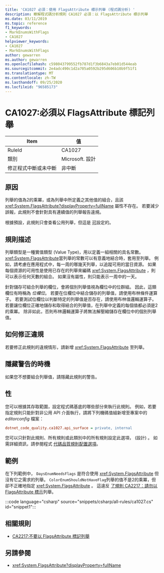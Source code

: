 ```yaml
---
title: 'CA1027 必須：使用 FlagsAttribute 標示列舉 (程式碼分析) '
description: 瞭解程式碼分析規則 CA1027 必須：以 FlagsAttribute 標示列舉
ms.date: 03/11/2019
ms.topic: reference
f1_keywords:
- MarkEnumsWithFlags
- CA1027
helpviewer_keywords:
- CA1027
- MarkEnumsWithFlags
author: gewarren
ms.author: gewarren
ms.openlocfilehash: c598043799552fb787d1f3b6843a7eb01d544eab
ms.sourcegitcommit: 2e4adc490c1d2a705a0592b295d606b10b9f51f1
ms.translationtype: MT
ms.contentlocale: zh-TW
ms.lasthandoff: 09/25/2020
ms.locfileid: "96585173"
---
```

# <a name="ca1027-mark-enums-with-flagsattribute"></a>CA1027:必須以 FlagsAttribute 標記列舉

| Item                                     | 值            |
|------------------------------------------|------------------|
| RuleId                                   | CA1027           |
| 類別                                 | Microsoft. 設計 |
| 修正程式中斷或未中斷 | 非中斷     |

## <a name="cause"></a>原因

列舉的值為2的乘冪，或為列舉中所定義之其他值的組合，且該 <xref:System.FlagsAttribute?displayProperty=fullName> 屬性不存在。 若要減少誤報，此規則不會針對具有連續值的列舉報告違規。

根據預設，此規則只會查看公用列舉，但這是 [可](#configurability)設定的。

## <a name="rule-description"></a>規則描述

列舉類型是一種實值類型 (Value Type)，用以定義一組相關的具名常數。 <xref:System.FlagsAttribute>當列舉的常數可以有意義地結合時，套用至列舉。 例如，請考慮在應用程式中，每一周的哪幾天列舉，以追蹤可用的當日資源。 如果每個資源的可用性是使用已存在的列舉來編碼 <xref:System.FlagsAttribute> ，則可以表示任何天數的組合。 如果沒有屬性，則只能表示一周中的一天。

針對儲存可組合列舉的欄位，會將個別列舉值視為欄位中的位群組。 因此，這類欄位有時稱為 *位欄位*。 若要在位欄位中結合儲存的列舉值，請使用布林條件運算子。 若要測試位欄位以判斷特定的列舉值是否存在，請使用布林值邏輯運算子。 若要讓位欄位正確地儲存和取得結合的列舉值，在列舉中定義的每個值都必須是2的乘冪。 除非如此，否則布林邏輯運算子將無法解壓縮儲存在欄位中的個別列舉值。

## <a name="how-to-fix-violations"></a>如何修正違規

若要修正此規則的違規情形，請新增 <xref:System.FlagsAttribute> 至列舉。

## <a name="when-to-suppress-warnings"></a>隱藏警告的時機

如果您不想要組合列舉值，請隱藏此規則的警告。

## <a name="configurability"></a>性

您可以根據其存取範圍，設定程式碼基底的哪些部分來執行此規則。 例如，若要指定規則只能針對非公用 API 介面執行，請將下列機碼值組新增至專案中的 *editorconfig* 檔案：

```ini
dotnet_code_quality.ca1027.api_surface = private, internal
```

您可以只針對此規則、所有規則或此類別中的所有規則設定此選項， (設計) 。 如需詳細資訊，請參閱程式 [代碼品質規則配置選項](../code-quality-rule-options.md)。

## <a name="example"></a>範例

在下列範例中， `DaysEnumNeedsFlags` 是符合使用 <xref:System.FlagsAttribute> 但沒有它之需求的列舉。 `ColorEnumShouldNotHaveFlag`列舉的值不是2的乘冪，但卻不正確地指定 <xref:System.FlagsAttribute> 。 這違反 [了規則 CA2217：請勿以 FlagsAttribute 標示](ca2217.md)列舉。

:::code language="csharp" source="snippets/csharp/all-rules/ca1027.cs" id="snippet1":::

## <a name="related-rules"></a>相關規則

- [CA2217:不要以 FlagsAttribute 標記列舉](ca2217.md)

## <a name="see-also"></a>另請參閱

- <xref:System.FlagsAttribute?displayProperty=fullName>
